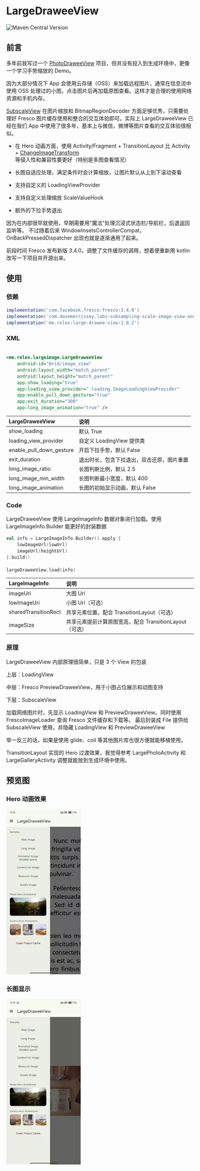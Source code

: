 # LargeDraweeView

![Maven Central Version](https://img.shields.io/maven-central/v/me.relex/large-drawee-view)

## 前言

多年前我写过一个 [PhotoDraweeView](https://github.com/ongakuer/PhotoDraweeView) 项目，但并没有投入到生成环境中，更像一个学习手势缩放的 Demo。

因为大部分情况下 App 会使用云存储（OSS）来加载远程图片，通常在信息流中使用 OSS 处理过的小图，点击图片后再加载原图查看。这样才是合理的使用网络资源和手机内存。

[SubscaleView](<(https://github.com/davemorrissey/subsampling-scale-image-view)>) 在图片缩放和 BitmapRegionDecoder 方面足够优秀，只需要处理好 Fresco 图片缓存使用和整合的交互体验即可。实际上 LargeDraweeView 已经在我们 App 中使用了很多年，基本上与微信，微博等图片查看的交互体验很相似。

-   在 Hero 动画方面，使用 Activity/Fragment + TransitionLayout 比 Activity + [ChangeImageTransform](https://developer.android.com/develop/ui/views/animations/transitions/start-activity) 等侵入性和兼容性要更好（特别是多图查看情况）

-   长图自适应处理，满足条件时会计算缩放，让图片默认从上到下滚动查看

-   支持自定义的 LoadingViewProvider

-   支持自定义处理缩放 ScaleValueHook

-   额外的下拉手势退出

因为在内部很早就使用，早期需要用“魔法”处理沉浸式状态栏/导航栏，后退返回监听等。 不过随着后来 WindowInsetsControllerCompat， OnBackPressedDispatcher 出现也就是逐渐通用了起来。

前段时间 Fresco 发布新版 3.4.0，调整了文件缓存的调用，想着便重新用 kotlin 改写一下项目并开源出来。

## 使用

### 依赖

```groovy
implementation('com.facebook.fresco:fresco:3.4.0')
implementation('com.davemorrissey.labs:subsampling-scale-image-view-androidx:3.10.0')
implementation('me.relex:large-drawee-view:1.0.2')
```

### XML

```xml

<me.relex.largeimage.LargeDraweeView 
    android:id="@+id/image_view"
    android:layout_width="match_parent" 
    android:layout_height="match_parent"
    app:show_loading="true"
    app:loading_view_provider=".loading.ImageLoadingViewProvider"
    app:enable_pull_down_gesture="true" 
    app:exit_duration="300"
    app:long_image_animation="true" />
```

| LargeDraweeView          | 说明                                       |
| :----------------------- | :----------------------------------------- |
| show_loading             | 默认 True                                  |
| loading_view_provider    | 自定义 LoadingView 提供类                  |
| enable_pull_down_gesture | 开启下拉手势，默认 False                   |
| exit_duration            | 退出时长，包含下拉退出，双击还原，图片重置 |
| long_image_ratio         | 长图判断比例，默认 2.5                     |
| long_image_min_width     | 长图判断最小宽度，默认 400                 |
| long_image_animation     | 长图的初始显示动画，默认 False             |

### Code

LargeDraweeView 使用 LargeImageInfo 数据对象进行加载。使用 LargeImageInfo.Builder 能更好的封装数据

```kotlin
val info = LargeImageInfo.Builder().apply {
    lowImageUrl(lowUrl)
    imageUrl(heightUrl)
}.build()

largeDraweeView.load(info)
```

| LargeImageInfo       | 说明                                                    |
| :------------------- | :------------------------------------------------------ |
| imageUri             | 大图 Uri                                                |
| lowImageUri          | 小图 Uri（可选）                                        |
| sharedTransitionRect | 共享元素位置，配合 TransitionLayout（可选）             |
| imageSize            | 共享元素提前计算原图宽高，配合 TransitionLayout（可选） |

### 原理

LargeDraweeView 内部原理很简单，只是 3 个 View 的包装

上层：LoadingView

中层：Fresco PreviewDraweeView，用于小图占位展示和动图支持

下层：SubscaleView

加载网络图片时，先显示 LoadingView 和 PreviewDraweeView。同时使用 FrescoImageLoader 查询 Fresco 文件缓存和下载等。 最后封装成 File 提供给 SubscaleView 使用，并隐藏 LoadingView 和 PreviewDraweeView

举一反三的话，如果是使用 glide、coil 等其他图片库也很方便就能移植使用。

TransitionLayout 实现的 Hero 过渡效果，我觉得参考 LargePhotoActivity 和 LargeGalleryActivity 调整就能放到生成环境中使用。

## 预览图

### Hero 动画效果

![img](https://raw.githubusercontent.com/ongakuer/LargeDraweeView/main/screenshot/hero-animations.gif)

### 长图显示

![img](https://raw.githubusercontent.com/ongakuer/LargeDraweeView/main/screenshot/long-image.gif)
